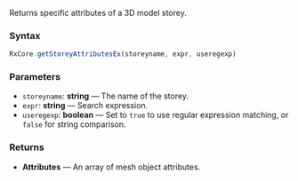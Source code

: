 Returns specific attributes of a 3D model storey.

### Syntax

```typescript
RxCore.getStoreyAttributesEx(storeyname, expr, useregexp)
```

### Parameters

- `storeyname`: **string** — The name of the storey.
- `expr`: **string** — Search expression.
- `useregexp`: **boolean** — Set to `true` to use regular expression matching, or `false` for string comparison.

### Returns

- **Attributes** — An array of mesh object attributes.